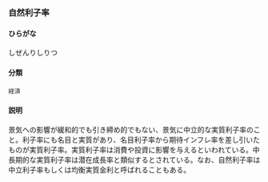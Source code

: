 <div style="display:none;">

## [あ行](securities-terms?id=あ行)
## [か行](securities-terms?id=か行)
## [さ行](securities-terms?id=さ行)

</div>

### 自然利子率

#### ひらがな

しぜんりしりつ

#### 分類

`経済`

#### 説明

景気への影響が緩和的でも引き締め的でもない、景気に中立的な実質利子率のこと。利子率にも名目と実質があり、名目利子率から期待インフレ率を差し引いたものが実質利子率。実質利子率は消費や投資に影響を与えるといわれている。中長期的な実質利子率は潜在成長率と類似するとされている。なお、自然利子率は中立利子率もしくは均衡実質金利と呼ばれることもある。

<div style="display:none;">

## [た行](securities-terms?id=た行)
## [な行](securities-terms?id=な行)
## [は行](securities-terms?id=は行)
## [ま行](securities-terms?id=ま行)
## [や行](securities-terms?id=や行)
## [ら行](securities-terms?id=ら行)
## [わ行](securities-terms?id=わ行)
## [英数字・記号](securities-terms?id=英数字・記号)

</div>

